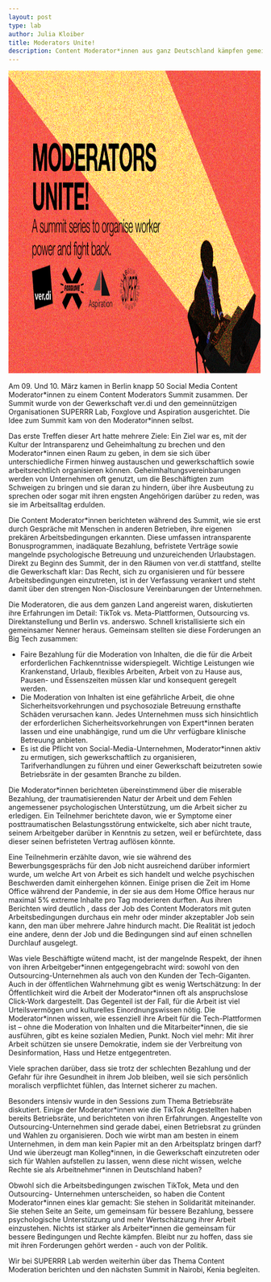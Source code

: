 ```yaml
---
layout: post
type: lab
author: Julia Kloiber
title: Moderators Unite!
description: Content Moderator*innen aus ganz Deutschland kämpfen gemeinsam für bessere Arbeitsbedingungen
---
```



<img src="/assets/img/blog/moderators.png" alt="Image saying Moderators unite" width="500" height="600">

<p>
Am 09. Und 10. März kamen in Berlin knapp 50 Social Media Content Moderator*innen zu einem Content Moderators Summit zusammen. Der Summit wurde von der Gewerkschaft ver.di und den gemeinnützigen Organisationen SUPERRR Lab, Foxglove und Aspiration ausgerichtet. Die Idee zum Summit kam von den Moderator*innen selbst.
</p>
<p>
Das erste Treffen dieser Art hatte mehrere Ziele: Ein Ziel war es, mit der Kultur der Intransparenz und Geheimhaltung zu brechen und den Moderator*innen einen Raum zu geben, in dem sie sich über unterschiedliche Firmen hinweg austauschen und 
gewerkschaftlich sowie arbeitsrechtlich organisieren können. Geheimhaltungsvereinbarungen werden von Unternehmen oft genutzt, um die Beschäftigten zum Schweigen zu bringen und sie daran zu hindern, über ihre Ausbeutung zu sprechen oder sogar mit ihren engsten Angehörigen darüber zu reden, was sie im Arbeitsalltag erdulden.</p>
<p>
Die Content Moderator*innen berichteten während des Summit, wie sie erst durch Gespräche mit Menschen in anderen Betrieben, ihre eigenen prekären Arbeitsbedingungen erkannten. Diese umfassen intransparente Bonusprogrammen, inadäquate  Bezahlung, befristete Verträge sowie mangelnde psychologische Betreuung und unzureichenden Urlaubstagen. Direkt zu Beginn des Summit, der in den Räumen 
von ver.di stattfand, stellte die Gewerkschaft klar: Das Recht, sich zu organisieren und für bessere Arbeitsbedingungen einzutreten, ist in der Verfassung verankert und steht damit über den strengen Non-Disclosure Vereinbarungen der Unternehmen.</p>
<p>
Die Moderatoren, die aus dem ganzen Land angereist waren, diskutierten ihre Erfahrungen im Detail: TikTok vs. Meta-Plattformen, Outsourcing vs. Direktanstellung und Berlin vs. anderswo. Schnell kristallisierte sich ein gemeinsamer Nenner heraus. Gemeinsam stellten sie diese Forderungen an Big Tech zusammen:
</p>
<ul>
<li> Faire Bezahlung für die Moderation von Inhalten, die die für die Arbeit erforderlichen Fachkenntnisse widerspiegelt. Wichtige Leistungen wie Krankenstand, Urlaub, flexibles Arbeiten, Arbeit von zu Hause aus, Pausen- und Essenszeiten müssen klar und konsequent geregelt werden.</li>
<li> Die Moderation von Inhalten ist eine gefährliche Arbeit, die ohne Sicherheitsvorkehrungen und psychosoziale Betreuung ernsthafte Schäden verursachen kann. Jedes Unternehmen muss sich hinsichtlich der erforderlichen Sicherheitsvorkehrungen von Expert*innen beraten lassen und eine unabhängige, rund um die Uhr verfügbare klinische Betreuung anbieten. </li>
<li> Es ist die Pflicht von Social-Media-Unternehmen, Moderator*innen aktiv zu ermutigen, sich gewerkschaftlich zu organisieren, Tarifverhandlungen zu führen und einer Gewerkschaft beizutreten sowie Betriebsräte in der gesamten Branche zu bilden. </li>
</ul>
<p>
Die Moderator*innen berichteten übereinstimmend über die miserable Bezahlung, der traumatisierenden Natur der Arbeit und dem Fehlen angemessener psychologischen Unterstützung, um die Arbeit sicher zu erledigen. Ein Teilnehmer berichtete davon, wie er Symptome einer posttraumatischen Belastungsstörung entwickelte, sich aber nicht traute, seinem Arbeitgeber darüber in Kenntnis zu setzen, weil er befürchtete, dass dieser  seinen befristeten Vertrag auflösen könnte.</p>
<p>
Eine Teilnehmerin erzählte davon, wie sie während des Bewerbungsgesprächs für den Job nicht ausreichend darüber informiert wurde, um welche Art von Arbeit es sich handelt und welche psychischen Beschwerden damit einhergehen können. Einige prisen die Zeit im Home Office während der Pandemie, in der sie aus dem Home Office heraus nur maximal 5% extreme Inhalte pro Tag moderieren durften. Aus ihren Berichten wird deutlich , dass der Job des Content Moderators mit guten Arbeitsbedingungen durchaus ein  mehr oder minder akzeptabler Job sein kann, den man über mehrere Jahre hindurch macht. Die Realität ist jedoch eine andere, denn der Job und die Bedingungen sind auf einen schnellen Durchlauf ausgelegt.</p>
<p>Was viele Beschäftigte wütend macht, ist der mangelnde Respekt, der ihnen von ihren Arbeitgeber*innen entgegengebracht wird: sowohl von den Outsourcing-Unternehmen als auch von den Kunden der Tech-Giganten. Auch in der öffentlichen Wahrnehmung gibt es wenig Wertschätzung: In der Öffentlichkeit wird die Arbeit der Moderator*innen oft als anspruchslose Click-Work dargestellt. Das Gegenteil ist der Fall, für die Arbeit ist viel Urteilsvermögen und kulturelles Einordnungswissen nötig. Die Moderator*innen wissen, wie essenziell ihre Arbeit für die Tech-Plattformen ist – ohne die Moderation von Inhalten und die Mitarbeiter*innen, die sie ausführen, gibt es keine sozialen Medien, Punkt. Noch viel mehr: Mit ihrer Arbeit schützen sie unsere Demokratie, indem sie der Verbreitung von Desinformation, Hass und Hetze entgegentreten.</p>
<p>Viele sprachen darüber, dass sie trotz der schlechten Bezahlung und der Gefahr für ihre Gesundheit in ihrem Job bleiben, weil sie sich persönlich moralisch verpflichtet fühlen, das Internet sicherer zu machen.</p>
<p>Besonders intensiv wurde in den Sessions zum Thema Betriebsräte diskutiert. Einige der Moderator*innen wie die TikTok Angestellten haben bereits Betriebsräte, und berichteten von ihren Erfahrungen. Angestellte von Outsourcing-Unternehmen sind gerade dabei, einen Betriebsrat zu gründen und Wahlen zu organisieren. Doch wie wirbt man am besten in einem Unternehmen, in dem man kein Papier mit an den Arbeitsplatz bringen darf? Und wie überzeugt man Kolleg*innen, in die Gewerkschaft einzutreten oder sich für Wahlen aufstellen zu lassen, wenn diese nicht wissen, welche Rechte sie als Arbeitnehmer*innen in Deutschland haben?</p>
<p>Obwohl sich die Arbeitsbedingungen zwischen TikTok, Meta und den Outsourcing- Unternehmen unterscheiden, so haben die Content Moderator*innen eines klar gemacht: Sie stehen in Solidarität miteinander. Sie stehen Seite an Seite, um gemeinsam für bessere Bezahlung, bessere psychologische Unterstützung und mehr Wertschätzung ihrer Arbeit einzustehen. Nichts ist stärker als Arbeiter*innen die gemeinsam für bessere Bedingungen und Rechte kämpfen. Bleibt nur zu hoffen, dass sie mit ihren Forderungen gehört werden - auch von der Politik.</p>
<p>Wir bei SUPERRR Lab werden weiterhin über das Thema Content Moderation berichten und den nächsten Summit in Nairobi, Kenia begleiten.</p>
